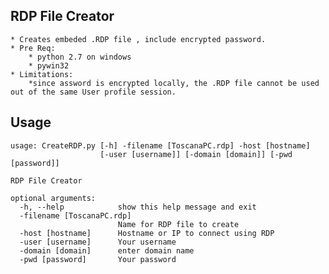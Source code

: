RDP File Creator
----------------
    * Creates embeded .RDP file , include encrypted password.
    * Pre Req: 
        * python 2.7 on windows
        * pywin32
    * Limitations: 
        *since assword is encrypted locally, the .RDP file cannot be used out of the same User profile session.

Usage
-----------------
    usage: CreateRDP.py [-h] -filename [ToscanaPC.rdp] -host [hostname]
                        [-user [username]] [-domain [domain]] [-pwd [password]]

    RDP File Creator

    optional arguments:
      -h, --help            show this help message and exit
      -filename [ToscanaPC.rdp]
                            Name for RDP file to create
      -host [hostname]      Hostname or IP to connect using RDP
      -user [username]      Your username
      -domain [domain]      enter domain name
      -pwd [password]       Your password
